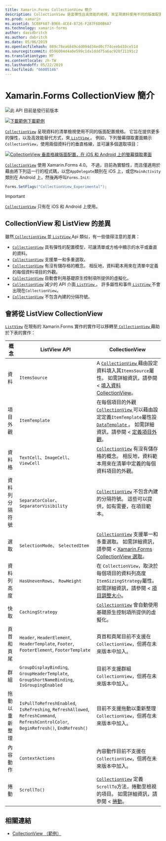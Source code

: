 ```yaml
---
title: Xamarin.Forms CollectionView 簡介
description: CollectionView 是富彈性且高效能的檢視，來呈現資料使用不同的版面配置規格的清單。
ms.prod: xamarin
ms.assetid: 5C08F687-B9E6-4CE4-8726-F287F6D0B6A7
ms.technology: xamarin-forms
author: davidbritch
ms.author: dabritch
ms.date: 05/06/2019
ms.openlocfilehash: 889c78ea6849cdd094d34ed0cf74ceebd33ce51d
ms.sourcegitcommit: 0596004d4a0e599c1da1ddd75a6ac928f21191c2
ms.translationtype: MT
ms.contentlocale: zh-TW
ms.lasthandoff: 05/22/2019
ms.locfileid: "66005146"
---
```

# <a name="xamarinforms-collectionview-introduction"></a>Xamarin.Forms CollectionView 簡介

![](~/media/shared/preview.png "此 API 目前是發行前版本")

[![下載範例](~/media/shared/download.png)下載範例](https://github.com/xamarin/xamarin-forms-samples/tree/master/UserInterface/CollectionViewDemos/)

[`CollectionView`](xref:Xamarin.Forms.CollectionView) 呈現資料的清單檢視使用不同的版面配置規格。 它旨在提供更多的彈性，以及高效能替代方式，來[ `ListView` ](xref:Xamarin.Forms.ListView)。 例如，下列螢幕擷取畫面顯示`CollectionView`，使用兩個資料行的垂直格線，並可讓多個選取項目：

[![CollectionView 垂直格線版面配置，在 iOS 和 Android 上的螢幕擷取畫面](introduction-images/verticalgrid-multipleselection.png "CollectionView 垂直格線版面配置與多個選取項目")](introduction-images/verticalgrid-multipleselection-large.png#lightbox "CollectionView 垂直格線版面配置與多個選取項目")

[`CollectionView`](xref:Xamarin.Forms.CollectionView) 使用 Xamarin.Forms 4.0。 不過，目前為實驗性，而且僅適用於藉由將下列這一行的程式碼，以您`AppDelegate`類別在 iOS 上，或您`MainActivity`類別在 Android 上，然後再呼叫`Forms.Init`:

```csharp
Forms.SetFlags("CollectionView_Experimental");
```

> [!IMPORTANT]
> [`CollectionView`](xref:Xamarin.Forms.CollectionView) 只有在 iOS 和 Android 上使用。

## <a name="collectionview-and-listview-differences"></a>CollectionView 和 ListView 的差異

雖然[ `CollectionView` ](xref:Xamarin.Forms.CollectionView)並[ `ListView` ](xref:Xamarin.Forms.ListView) Api 類似，有一些值得注意的差異：

- [`CollectionView`](xref:Xamarin.Forms.CollectionView) 具有彈性的配置模型，可讓清單或方格中顯示的水平或垂直的資料。
- [`CollectionView`](xref:Xamarin.Forms.CollectionView) 支援單一和多重選取。
- [`CollectionView`](xref:Xamarin.Forms.CollectionView) 有沒有儲存格的概念。 相反地，資料範本用來在清單中定義的每個資料項目的外觀。
- [`CollectionView`](xref:Xamarin.Forms.CollectionView) 自動會利用基礎原生控制項所提供的虛擬化。
- [`CollectionView`](xref:Xamarin.Forms.CollectionView) 減少的 API 介面[ `ListView` ](xref:Xamarin.Forms.ListView)。 許多屬性和事件[ `ListView` ](xref:Xamarin.Forms.ListView)不會出現在`CollectionView`。
- [`CollectionView`](xref:Xamarin.Forms.CollectionView) 不包含內建的分隔符號。

## <a name="move-from-listview-to-collectionview"></a>會將從 ListView CollectionView

[`ListView`](xref:Xamarin.Forms.ListView) 在現有的 Xamarin.Forms 實作的實作可以移轉至[ `CollectionView` ](xref:Xamarin.Forms.CollectionView)藉助於下表的實作：

| 概念 | ListView API | CollectionView |
|---|---|---|
| 資料 | `ItemsSource` | A [ `CollectionView` ](xref:Xamarin.Forms.CollectionView)藉由設定資料填入其`ItemsSource`屬性。 如需詳細資訊，請參閱 <<c0> [ 填入資料 CollectionView](populate-data.md#populate-a-collectionview-with-data)。 |
| 項目外觀 | `ItemTemplate` | 在每個項目的外觀[ `CollectionView` ](xref:Xamarin.Forms.CollectionView)可以藉由設定定義`ItemTemplate`屬性設[ `DataTemplate` ](xref:Xamarin.Forms.DataTemplate)。 如需詳細資訊，請參閱 <<c0> [ 定義項目外觀](populate-data.md#define-item-appearance)。 |
| 資料格 | `TextCell`、`ImageCell`、`ViewCell` | [`CollectionView`](xref:Xamarin.Forms.CollectionView) 有沒有儲存格的概念。 相反地，資料範本用來在清單中定義的每個資料項目的外觀。 |
| 資料列分隔符號 | `SeparatorColor`、 `SeparatorVisibility` | [`CollectionView`](xref:Xamarin.Forms.CollectionView) 不包含內建的分隔符號。 這些可以提供，如有需要，在項目範本。 |
| 選取 | `SelectionMode`、 `SelectedItem` | [`CollectionView`](xref:Xamarin.Forms.CollectionView) 支援單一和多重選取。 如需詳細資訊，請參閱 < [Xamarin.Forms CollectionView 選取](selection.md)。 |
| 資料列高度 | `HasUnevenRows`、 `RowHeight` | 在  `CollectionView`，取決於每個項目的資料列高度`ItemSizingStrategy`屬性。 如需詳細資訊，請參閱 <<c0> [ 項目調整大小](layout.md#item-sizing)。|
| 快取 | `CachingStrategy` | [`CollectionView`](xref:Xamarin.Forms.CollectionView) 會自動使用基礎原生控制項所提供的虛擬化。 |
| 頁首和頁尾 | `Header`, `HeaderElement`, `HeaderTemplate`, `Footer`, `FooterElement`, `FooterTemplate` | 頁首和頁尾目前不支援在`CollectionView`，但將在未來版本中加入。|
| 群組 | `GroupDisplayBinding`, `GroupHeaderTemplate`, `GroupShortNameBinding`, `IsGroupingEnabled` | 目前不支援群組`CollectionView`，但將在未來版本中加入。 |
| 拖動以重新整理 | `IsPullToRefreshEnabled`, `IsRefreshing`, `RefreshAllowed`, `RefreshCommand`, `RefreshControlColor`, `BeginRefresh()`, `EndRefresh()` | 目前不支援拖動以重新整理`CollectionView`，但將在未來版本中加入。 |
| 內容動作 | `ContextActions` | 內容動作目前不支援在`CollectionView`，但將在未來版本中加入。 |
| 捲動 | `ScrollTo()` | [`CollectionView`](xref:Xamarin.Forms.CollectionView) 定義`ScrollTo`方法，捲動至檢視的項目。 如需詳細資訊，請參閱 <<c0> [ 捲動](scrolling.md)。 |

## <a name="related-links"></a>相關連結

- [CollectionView （範例）](https://github.com/xamarin/xamarin-forms-samples/tree/master/UserInterface/CollectionViewDemos/)
